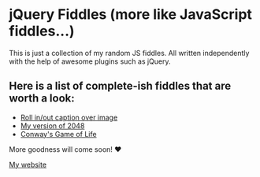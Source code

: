 jQuery Fiddles (more like JavaScript fiddles...)
==

This is just a collection of my random JS fiddles. All written independently with the help of awesome plugins such as jQuery.


## Here is a list of complete-ish fiddles that are worth a look:

* [Roll in/out caption over image](http://kesun.github.io/roll-in-out-caption-box/roll-in-out-caption-box.html "Roll in/out caption over image") <br>
* [My version of 2048](http://kesun.github.io/2048-my-version/2048-my-version.html "My version of 2048") <br>
* [Conway's Game of Life](http://kesun.github.io/conways-game-of-life/conways-game-of-life.html "Conway's Game of Life")<br>

More goodness will come soon! ♥

[My website](http://kesun.ca "Clickie ♥")
